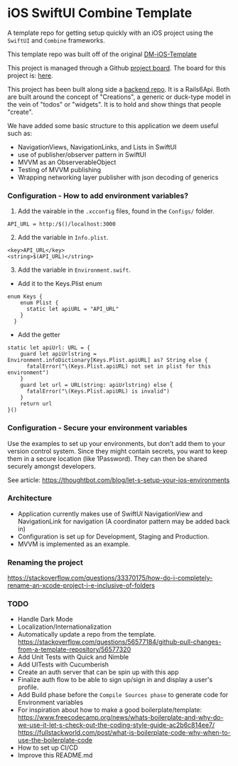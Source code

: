 # iOS SwiftUI Combine Template
A template repo for getting setup quickly with an iOS project using the `SwiftUI` and `Combine` frameworks.

This template repo was built off of the original [DM-iOS-Template](https://github.com/defmethodinc/dm-ios-template)

This project is managed through a Github [project board](https://help.github.com/en/github/managing-your-work-on-github/about-project-boards).
The board for this project is: [here](https://github.com/defmethodinc/dm-ios-swift-ui-combine-template/projects/1).

This project has been built along side a [backend repo](https://github.com/defmethodinc/CreationShelfTemplate). It is a Rails6Api.
Both are built around the concept of "Creations", a generic or duck-type model in the vein of "todos" or "widgets". It is to hold and show things that people "create".

We have added some basic structure to this application we deem useful such as:
 - NavigationViews, NavigationLinks, and Lists in SwiftUI
 - use of publisher/observer pattern in SwiftUI
 - MVVM as an ObserverableObject
 - Testing of MVVM publishing
 - Wrapping networking layer publisher with json decoding of generics

### Configuration - How to add environment variables?

1. Add the vairable in the `.xcconfig` files, found in the `Configs/` folder.
```
API_URL = http:/$()/localhost:3000
```
2. Add the variable in `Info.plist`.
```
<key>API_URL</key>
<string>$(API_URL)</string>
```
3. Add the variable in `Environment.swift`.
- Add it to the Keys.Plist enum
```
enum Keys {
    enum Plist {
      static let apiURL = "API_URL"
    }
  }
```
- Add the getter
```
static let apiUrl: URL = {
    guard let apiUrlstring = Environment.infoDictionary[Keys.Plist.apiURL] as? String else {
      fatalError("\(Keys.Plist.apiURL) not set in plist for this environment")
    }
    guard let url = URL(string: apiUrlstring) else {
      fatalError("\(Keys.Plist.apiURL) is invalid")
    }
    return url
}()
```

### Configuration - Secure your environment variables
Use the examples to set up your environments, but don't add them to your version control system.
Since they might contain secrets, you want to keep them in a secure location (like 1Password).
They can then be shared securely amongst developers.

See article: https://thoughtbot.com/blog/let-s-setup-your-ios-environments

### Architecture
- Application currently makes use of SwiftUI NavigationView and NavigationLink for navigation (A coordinator pattern may be added back in)
- Configuration is set up for Development, Staging and Production.
- MVVM is implemented as an example.

### Renaming the project

https://stackoverflow.com/questions/33370175/how-do-i-completely-rename-an-xcode-project-i-e-inclusive-of-folders

### TODO
- Handle Dark Mode
- Localization/Internationalization
- Automatically update a repo from the template.
https://stackoverflow.com/questions/56577184/github-pull-changes-from-a-template-repository/56577320
- Add Unit Tests with Quick and Nimble
- Add UITests with Cucumberish
- Create an auth server that can be spin up with this app
- Finalize auth flow to be able to sign up/sign in and display a user's profile.
- Add Build phase before the `Compile Sources phase` to generate code for Environment variables
- For inspiration about how to make a good boilerplate/template:
https://www.freecodecamp.org/news/whats-boilerplate-and-why-do-we-use-it-let-s-check-out-the-coding-style-guide-ac2b6c814ee7/
https://fullstackworld.com/post/what-is-boilerplate-code-why-when-to-use-the-boilerplate-code
- How to set up CI/CD
- Improve this README.md
